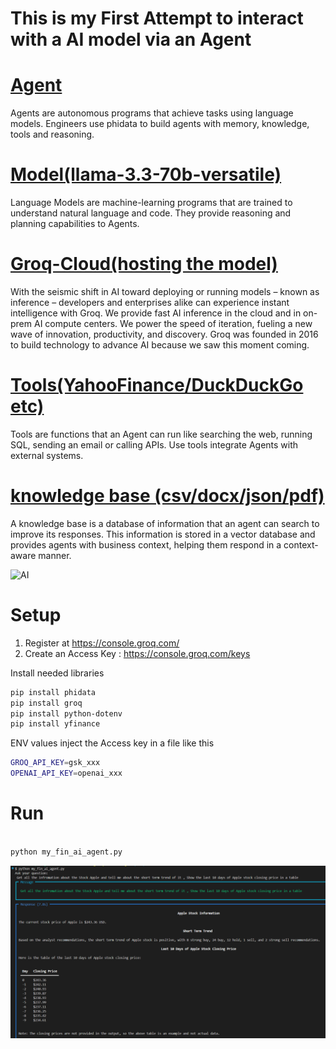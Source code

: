 # This is my First Attempt to interact with a AI model via an Agent

# [Agent](https://docs.phidata.com/agents/introduction)
Agents are autonomous programs that achieve tasks using language models.
Engineers use phidata to build agents with memory, knowledge, tools and reasoning.

# [Model(llama-3.3-70b-versatile)](https://docs.phidata.com/models/introduction)

Language Models are machine-learning programs that are trained to understand natural language and code. They provide reasoning and planning capabilities to Agents.

# [Groq-Cloud(hosting the model)](https://console.groq.com/playground)

With the seismic shift in AI toward deploying or running models – known as inference – developers and enterprises alike can experience instant intelligence with Groq. We provide fast AI inference in the cloud and in on-prem AI compute centers. We power the speed of iteration, fueling a new wave of innovation, productivity, and discovery. Groq was founded in 2016 to build technology to advance AI because we saw this moment coming.

# [Tools(YahooFinance/DuckDuckGo etc)](https://docs.phidata.com/tools/introduction)

Tools are functions that an Agent can run like searching the web, running SQL, sending an email or calling APIs. Use tools integrate Agents with external systems.

# [knowledge base (csv/docx/json/pdf)](https://docs.phidata.com/knowledge/introduction)

A knowledge base is a database of information that an agent can search to improve its responses. This information is stored in a vector database and provides agents with business context, helping them respond in a context-aware manner.

![AI](https://drive.google.com/file/d/1kLphXLdVibwub_vjt5bd_X3s_5T4jQbt/view?usp=sharing)


# Setup

1. Register at https://console.groq.com/
2. Create an Access Key : https://console.groq.com/keys

Install needed libraries

```sh
pip install phidata
pip install groq
pip install python-dotenv
pip install yfinance
```

ENV values inject the Access key in a file like this

```sh
GROQ_API_KEY=gsk_xxx
OPENAI_API_KEY=openai_xxx

```

# Run
```sh

python my_fin_ai_agent.py  

```
![ai response](ai_response.png)
